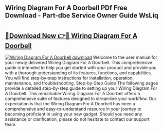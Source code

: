 ## Wiring Diagram For A Doorbell PDf Free Download - Part-dbe Service Owner Guide WsLiq

# <h2><a href="http://dfj33s.blite.top/?on=Wiring+Diagram+For+A+Doorbell">🔗Download New 👉🔴 Wiring Diagram For A Doorbell</a></h2>

[![Wiring Diagram For A Doorbell download](https://i.imgur.com/lujVjoI.png)](http://dfj33s.blite.top/?on=Wiring+Diagram+For+A+Doorbell)
Welcome to the user manual for your newly delivered Wiring Diagram For A Doorbell. This comprehensive guide is intended to help you get started with your product and provide you with a thorough understanding of its features, functions, and capabilities. You will find step-by-step instructions for installation, operation, maintenance, and troubleshooting. Step-by-Step Guide The following pages provide a detailed step-by-step guide to setting up your Wiring Diagram For A Doorbell. This remarkable Wiring Diagram For A Doorbell offers a comprehensive suite of features designed to streamline your workflow. Our expectation is that the Wiring Diagram For A Doorbell has been a comprehensive and easy-to-understand resource in your journey to becoming proficient in using your new gadget. Should you need any assistance or clarification, please do not hesitate to contact our support team.
